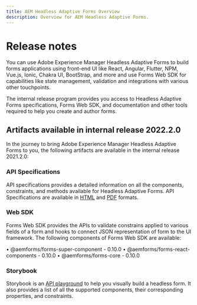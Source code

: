 ```yaml
---
title: AEM Headless Adaptive Forms Overview
description: Overview for AEM Headless Adaptive Forms.
---
```


# Release notes

You can use Adobe Experience Manager Headless Adaptive Forms to build forms applications using front-end UI like React, Angular, Flutter, NPM, Vue.js, Ionic, Chakra UI, BootStrap, and more and use Forms Web SDK for capabilities like state management, validation and integrations with various other touchpoints.

The internal release program provides you access to Headless Adaptive Forms specifications, Forms Web SDK, and documentation and other tools required to help you create and author forms.

## Artifacts available in internal release 2022.2.0

In the journey to bring Adobe Experience Manager Headless Adaptive Forms to you, the following artifacts are available in the internal release 2021.2.0:

### API Specifications

API specifications provides a detailed information on all the components, constraints, and methods available for Headless Adaptive Forms. API Specifications are available in [HTML](https://git.corp.adobe.com/pages/livecycle/af2-docs/spec/0.10.0/index.html) and [PDF](https://git.corp.adobe.com/pages/livecycle/af2-docs/spec/0.10.0/index.pdf) formats.

### Web SDK

Forms Web SDK provides the APIs to validate constrains applied to various fields of a form and hooks to connect JSON representation of form to the UI framework. The following components of Forms Web SDK are available:

• @aemforms/forms-super-component - 0.10.0
• @aemforms/forms-react-components - 0.10.0
• @aemforms/forms-core - 0.10.0

### Storybook

Storybook is an [API playground](https://git.corp.adobe.com/pages/livecycle/af2-web-runtime/story/?path=/story/crispr-introduction--page) to help you visually build a headless form.  It also provides a list of all the supported components, their corresponding properties, and constraints.
